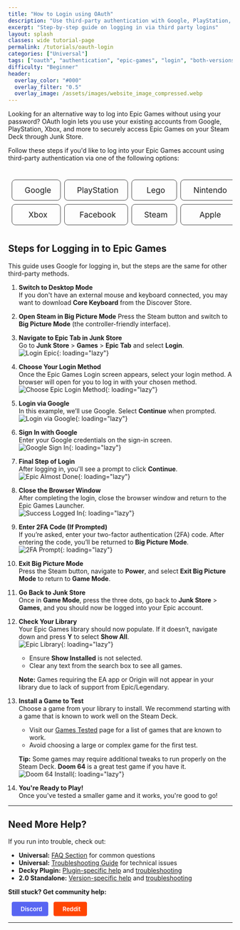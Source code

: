 ```yaml
---
title: "How to Login using OAuth"
description: "Use third-party authentication with Google, PlayStation, Xbox, Nintendo and more to securely login to Epic Games through Junk Store on Steam Deck."
excerpt: "Step-by-step guide on logging in via third party logins"
layout: splash
classes: wide tutorial-page
permalink: /tutorials/oauth-login
categories: ["Universal"]
tags: ["oauth", "authentication", "epic-games", "login", "both-versions"]
difficulty: "Beginner"
header:
  overlay_color: "#000"
  overlay_filter: "0.5"
  overlay_image: /assets/images/website_image_compressed.webp
---
```

<div class="spacer mt-4"></div>

Looking for an alternative way to log into Epic Games without using your password? OAuth login lets you use your existing accounts from Google, PlayStation, Xbox, and more to securely access Epic Games on your Steam Deck through Junk Store.

Follow these steps if you'd like to log into your Epic Games account using third-party authentication via one of the following options:

<div style="display: flex; justify-content: center; margin: 2rem 0;">
<table style="margin: 0 auto; border-collapse: separate; border-spacing: 8px; font-size: 1.1rem;">
  <tr>
    <td style="text-align: center; padding: 12px 20px; background: rgba(255, 255, 255, 0.05); border-radius: 8px; border: 1px solid #444;"><i class="fab fa-google" style="color: #4285f4; margin-right: 8px;"></i>Google</td>
    <td style="text-align: center; padding: 12px 20px; background: rgba(255, 255, 255, 0.05); border-radius: 8px; border: 1px solid #444;"><i class="fab fa-playstation" style="color: #006fcd; margin-right: 8px;"></i>PlayStation</td>
    <td style="text-align: center; padding: 12px 20px; background: rgba(255, 255, 255, 0.05); border-radius: 8px; border: 1px solid #444;"><i class="fas fa-cube" style="color: #ffcf00; margin-right: 8px;"></i>Lego</td>
    <td style="text-align: center; padding: 12px 20px; background: rgba(255, 255, 255, 0.05); border-radius: 8px; border: 1px solid #444;"><i class="fas fa-gamepad" style="color: #e60012; margin-right: 8px;"></i>Nintendo</td>
  </tr>
  <tr>
    <td style="text-align: center; padding: 12px 20px; background: rgba(255, 255, 255, 0.05); border-radius: 8px; border: 1px solid #444;"><i class="fab fa-xbox" style="color: #107c10; margin-right: 8px;"></i>Xbox</td>
    <td style="text-align: center; padding: 12px 20px; background: rgba(255, 255, 255, 0.05); border-radius: 8px; border: 1px solid #444;"><i class="fab fa-facebook" style="color: #1877f2; margin-right: 8px;"></i>Facebook</td>
    <td style="text-align: center; padding: 12px 20px; background: rgba(255, 255, 255, 0.05); border-radius: 8px; border: 1px solid #444;"><i class="fab fa-steam" style="color: #1b2838; margin-right: 8px;"></i>Steam</td>
    <td style="text-align: center; padding: 12px 20px; background: rgba(255, 255, 255, 0.05); border-radius: 8px; border: 1px solid #444;"><i class="fab fa-apple" style="color: #007aff; margin-right: 8px;"></i>Apple</td>
  </tr>
</table>
</div>


## Steps for Logging in to Epic Games

This guide uses Google for logging in, but the steps are the same for other third-party methods.

1. **Switch to Desktop Mode**  
   If you don't have an external mouse and keyboard connected, you may want to download **Core Keyboard** from the Discover Store.

2. **Open Steam in Big Picture Mode**
   Press the Steam button and switch to **Big Picture Mode** (the controller-friendly interface).

3. **Navigate to Epic Tab in Junk Store**  
   Go to **Junk Store** > **Games** > **Epic Tab** and select **Login**.  
   ![Login Epic](/assets/images/OAuth/Login%20Epic.jpeg){: loading="lazy"}

4. **Choose Your Login Method**  
   Once the Epic Games Login screen appears, select your login method. A browser will open for you to log in with your chosen method.  
   ![Choose Epic Login Method](/assets/images/OAuth/Epic%20Login%20Screen.png){: loading="lazy"}

5. **Login via Google**  
   In this example, we’ll use Google. Select **Continue** when prompted.  
   ![Login via Google](/assets/images/OAuth/Epic%20login%20via%20google.png){: loading="lazy"}

6. **Sign In with Google**  
   Enter your Google credentials on the sign-in screen.  
   ![Google Sign In](/assets/images/OAuth/google%20sign%20in%20screen.png){: loading="lazy"}

7. **Final Step of Login**  
   After logging in, you'll see a prompt to click **Continue**.  
   ![Epic Almost Done](/assets/images/OAuth/epic%20almost%20done.png){: loading="lazy"}

8. **Close the Browser Window**  
   After completing the login, close the browser window and return to the Epic Games Launcher.  
   ![Success Logged In](/assets/images/OAuth/success%20logged%20in.png){: loading="lazy"}

9. **Enter 2FA Code (If Prompted)**  
   If you’re asked, enter your two-factor authentication (2FA) code. After entering the code, you’ll be returned to **Big Picture Mode**.  
   ![2FA Prompt](/assets/images/OAuth/2fa%20in%20epic.png){: loading="lazy"}

10. **Exit Big Picture Mode**  
    Press the Steam button, navigate to **Power**, and select **Exit Big Picture Mode** to return to **Game Mode**.

11. **Go Back to Junk Store**  
    Once in **Game Mode**, press the three dots, go back to **Junk Store** > **Games**, and you should now be logged into your Epic account.

12. **Check Your Library**  
    Your Epic Games library should now populate. If it doesn’t, navigate down and press **Y** to select **Show All**.  
    ![Epic Library](/assets/images/OAuth/Epic%20Library%20v2.jpeg){: loading="lazy"}

    - Ensure **Show Installed** is not selected.
    - Clear any text from the search box to see all games.

    **Note:** Games requiring the EA app or Origin will not appear in your library due to lack of support from Epic/Legendary.

13. **Install a Game to Test**  
    Choose a game from your library to install. We recommend starting with a game that is known to work well on the Steam Deck.

    - Visit our <a href="/tested-games">Games Tested</a> page for a list of games that are known to work.
    - Avoid choosing a large or complex game for the first test.

    **Tip:** Some games may require additional tweaks to run properly on the Steam Deck. **Doom 64** is a great test game if you have it.  
    ![Doom 64 Install](/assets/images/OAuth/Doom%2064.jpeg){: loading="lazy"}

14. **You're Ready to Play!**  
    Once you've tested a smaller game and it works, you're good to go!

---

## Need More Help?

If you run into trouble, check out:
- **Universal:** [FAQ Section](/2.0faq/) for common questions
- **Universal:** [Troubleshooting Guide](/2.0troubleshooting/) for technical issues
- **Decky Plugin:** [Plugin-specific help](/faq/decky/) and [troubleshooting](/troubleshooting/decky/)
- **2.0 Standalone:** [Version-specific help](/2.0faq/) and [troubleshooting](/2.0troubleshooting/)

**Still stuck? Get community help:**

<a href="https://discord.gg/6mRUhR6Teh" target="_blank" rel="noopener" class="community-btn discord-btn">
  <i class="fab fa-discord" style="margin-right: 6px;"></i> Discord
</a>
<a href="https://www.reddit.com/r/JunkStore/" target="_blank" rel="noopener" class="community-btn reddit-btn">
  <i class="fab fa-reddit" style="margin-right: 6px;"></i> Reddit
</a>


---



<style>
.community-btn {
  display: inline-flex;
  align-items: center;
  padding: 6px 12px;
  border-radius: 4px;
  text-decoration: none;
  font-weight: 600;
  font-size: 13px;
  transition: all 0.2s ease;
  border: 2px solid transparent;
  margin-left: 8px;
  color: white;
}

.discord-btn {
  background: #5865f2;
  color: white !important;
}

.reddit-btn {
  background: #ff4500;
  color: white !important;
}

.community-btn:hover {
  transform: translateY(-1px);
  box-shadow: 0 4px 12px rgba(0, 0, 0, 0.3);
  text-decoration: none;
  color: white;
  opacity: 0.9;
}
</style>

